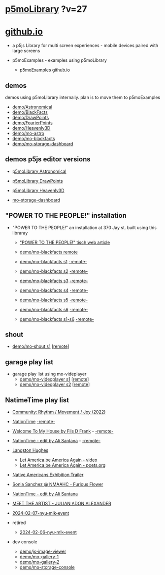 # [p5moLibrary](https://github.com/molab-itp/p5moLibrary) ?v=27

# [github.io](https://molab-itp.github.io/p5moLibrary/src?v=27)

- a p5js Library for multi screen experiences - mobile devices paired with large screens

- p5moExamples - examples using p5moLibrary

  - [ p5moExamples github.io ](https://molab-itp.github.io/p5moExamples)

## demos

demos using p5moLibrary internally. plan is to move them to p5moExamples

- [demo/Astronomical](demo/Astronomical?v=27)
- [demo/BlackFacts](demo/BlackFacts?v=27)
- [demo/DrawPoints](demo/DrawPoints?v=27)
- [demo/FourierPoints](demo/FourierPoints?v=27)
- [demo/Heavenly3D](demo/Heavenly3D?v=27)
- [demo/mo-astro](demo/mo-astro?v=27)
- [demo/mo-blackfacts](demo/mo-blackfacts?v=27)
- [demo/mo-storage-dashboard](demo/mo-storage-dashboard?v=27)

## demos p5js editor versions

- [p5moLibrary Astronomical](https://editor.p5js.org/jht9629-nyu/sketches/iIIAb8KIDr)

- [p5moLibrary DrawPoints](https://editor.p5js.org/jht9629-nyu/sketches/TQyVoswjQ)

- [p5moLibrary Heavenly3D](https://editor.p5js.org/jht9629-nyu/sketches/6VM5IMP4m)

- [mo-storage-dashboard](https://editor.p5js.org/jht9629-nyu/sketches/Osz28nOS9)

## "POWER TO THE PEOPLE!" installation

- "POWER TO THE PEOPLE!" an installation at 370 Jay st. built using this libraray

  - ["POWER TO THE PEOPLE!" tisch web article](https://tisch.nyu.edu/itp/news/spring-2024/community-facing-interactive-installations-on-the-ground-floor-o)

  - [demo/mo-blackfacts remote](demo/mo-blackfacts?v=27)
  - [demo/mo-blackfacts s1](demo/mo-blackfacts?v=27&group=s1&qrcode=mo-blackfacts-qrcode-1.png) [-remote-](demo/mo-blackfacts?v=27&group=s1)
  - [demo/mo-blackfacts s2](demo/mo-blackfacts?v=27&group=s2&qrcode=mo-blackfacts-qrcode-2.png) [-remote-](demo/mo-blackfacts?v=27&group=s2)
  - [demo/mo-blackfacts s3](demo/mo-blackfacts?v=27&group=s3&qrcode=mo-blackfacts-qrcode-3.png) [-remote-](demo/mo-blackfacts?v=27&group=s3)
  - [demo/mo-blackfacts s4](demo/mo-blackfacts?v=27&group=s4&qrcode=mo-blackfacts-qrcode-4.png) [-remote-](demo/mo-blackfacts?v=27&group=s4)
  - [demo/mo-blackfacts s5](demo/mo-blackfacts?v=27&group=s5&qrcode=mo-blackfacts-qrcode-5.png) [-remote-](demo/mo-blackfacts?v=27&group=s5)
  - [demo/mo-blackfacts s6](demo/mo-blackfacts?v=27&group=s6&qrcode=mo-blackfacts-qrcode-6.png) [-remote-](demo/mo-blackfacts?v=27&group=s6)
  - [demo/mo-blackfacts s1-s6](demo/mo-blackfacts?v=27&group=s1,s2,s3,s4,s5,s6&qrcode=mo-blackfacts-qrcode-1-6.png) [-remote-](demo/mo-blackfacts?v=27&group=s1,s2,s3,s4,s5,s6)

## shout

- [demo/mo-shout s1](demo/mo-shout?v=27&group=s1&qrcode=mo-shout-qrcode-1.png) [[remote](qrcode/mo-shout.html?v=27&group=s1)]
<!-- https://molab-itp.github.io/p5moLibrary/src/qrcode/mo-shout.html?group=s1 -->

## garage play list

- garage play list using mo-videplayer
  - [demo/mo-videoplayer s1](demo/mo-videoplayer?v=27&group=s1&qrcode=mo-videoplayer-qrcode-1.png)
    [[remote](qrcode/mo-videoplayer.html?v=27&group=s1)]
  - [demo/mo-videoplayer s2](demo/mo-videoplayer?v=27&group=s2&qrcode=mo-videoplayer-qrcode-2.png)
    [[remote](qrcode/mo-videoplayer.html?v=27&group=s2)]

## NatimeTime play list

- [Community: Rhythm / Movement / Joy (2022)](demo/mo-videoplayer/index.html?playlist=8HfVf69nUX0)

- [NationTime](demo/mo-videoplayer/index.html?qrcode=NationTime.png) [-remote-](demo/mo-videoplayer/index.html)

- [Welcome To My House by Fils D Frank](demo/mo-videoplayer/?playlist=kinLtCLHYvo&title=Welcome%20To%20My%20House%20by%20Fils%20D%20Frank&qrcode=NationTime.png) - [-remote-](demo/mo-videoplayer/?playlist=kinLtCLHYvo&title=Welcome%20To%20My%20House%20by%20Fils%20D%20Frank)

- [NationTime - edit by Ali Santana](demo/mo-videoplayer/?playlist=-UtKxghWlvY&title=NationTime%20-%20ELUCID%20-%20BETAMAX&qrcode=NationTime.png) - [-remote-](demo/mo-videoplayer/?playlist=-UtKxghWlvY&title=NationTime%20-%20ELUCID%20-%20BETAMAX)

- [Langston Hughes ](demo/BlackFacts?playlist=XzI3huqpCi4)

  - [Let America be America Again - video](demo/mo-blackfacts?playlist=CFNM8GB_Yp0&title=%E2%98%85)
  - [Let America be America Again - poets.org](https://poets.org/poem/let-america-be-america-again)

- [Native Americans Exhibition Trailer](demo/BlackFacts?playlist=hpjNGTYvpxw)

- [Sonia Sanchez @ NMAAHC - Furious Flower](demo/mo-blackfacts?playlist=FNLp8e-cfgk&title=Sonia%20Sanchez)

- [NationTime - edit by Ali Santana](demo/mo-videoplayer?playlist=-UtKxghWlvY&title=NationTime%20-%20ELUCID%20-%20BETAMAX&qrcode=NationTime.png)

- [MEET THE ARTIST - JULIAN ADON ALEXANDER](demo/mo-blackfacts?playlist=wk0La_2igws&title=MEET%20THE%20ARTIST%20-%20JULIAN%20ADON%20ALEXANDE%20-%20What%20it%20is&qrcode=JULIAN.png)

- [2024-02-07-nyu-mlk-event](demo/mo-blackfacts?playlist=lG758MniLYg&qrcode=annoucement-01.png&title=2024-02-07-nyu-mlk-event)

- retired

  - [2024-02-06-nyu-mlk-event](demo/mo-blackfacts?playlist=zbRz5xTaLYI&qrcode=annoucement-01.png&title=2024-02-06-nyu-mlk-event)
  <!-- - [Weapons of White Destruction - TJ](demo/mo-blackfacts?playlist=ob8YQPGJiHY&title=Weapons%20of%20White%20Destruction%20-%20TJ&&qrcode=TJ.png) -->

- dev console

  - [demo/js-image-viewer](demo/js-image-viewer?v=27)
  - [demo/mo-gallery-1](demo/mo-gallery-1?v=27)
  - [demo/mo-gallery-2](demo/mo-gallery-2?v=27)
  - [demo/mo-storage-console](demo/mo-storage-console?v=27)

<!--

- retired
  - [demo/mo-astro-host-0](demo/mo-astro-host-0?v=27)
  - [demo/mo-astro-host-1](demo/mo-astro-host-1?v=27)
  - [demo/mo-astro-remote-0](demo/mo-astro-remote-0?v=27)
  - [demo/mo-astro-remote-1](demo/mo-astro-remote-1?v=27)

  - [demo/mo-blackfacts-host](demo/mo-blackfacts-host?v=27)
  - [demo/mo-blackfacts-remote](demo/mo-blackfacts-remote?v=27)

# https://www.youtube.com/watch?v=hpjNGTYvpxw
# The Land Carries Our Ancestors: Contemporary Art by Native Americans Exhibition Trailer

 -->
